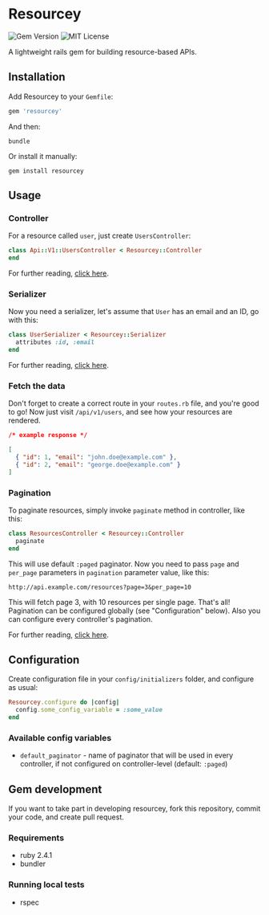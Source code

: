 # Resourcey
![Gem Version](https://img.shields.io/gem/v/resourcey.svg?label=version&colorB=43bd15) ![MIT License](https://img.shields.io/badge/license-MIT-blue.svg)

A lightweight rails gem for building resource-based APIs.

## Installation
Add Resourcey to your `Gemfile`:
```ruby
gem 'resourcey'
```

And then:
```
bundle
```

Or install it manually:
```
gem install resourcey
```

## Usage
### Controller
For a resource called `user`, just create `UsersController`:
```ruby
class Api::V1::UsersController < Resourcey::Controller
end
```

For further reading, [click here](/docs/CONTROLLER.md).

### Serializer

Now you need a serializer, let's assume that `User` has an email and an ID, go with this:
```ruby
class UserSerializer < Resourcey::Serializer
  attributes :id, :email
end
```

For further reading, [click here](/docs/SERIALIZER.md).

### Fetch the data

Don't forget to create a correct route in your `routes.rb` file, and you're good to go!
Now just visit `/api/v1/users`, and see how your resources are rendered.

```json
/* example response */

[
  { "id": 1, "email": "john.doe@example.com" },
  { "id": 2, "email": "george.doe@example.com" }
]
```

### Pagination
To paginate resources, simply invoke `paginate` method in controller, like this:
```ruby
class ResourcesController < Resourcey::Controller
  paginate
end
```

This will use default `:paged` paginator. Now you need to pass `page` and `per_page` parameters in `pagination` parameter value, like this:

```
http://api.example.com/resources?page=3&per_page=10
```

This will fetch page 3, with 10 resources per single page. That's all! Pagination can be configured globally (see "Configuration" below). Also you can configure every controller's pagination.

For further reading, [click here](/docs/PAGINATION.md).

## Configuration
Create configuration file in your `config/initializers` folder, and configure as usual:
```ruby
Resourcey.configure do |config|
  config.some_config_variable = :some_value
end
```

### Available config variables
- `default_paginator` - name of paginator that will be used in every controller, if not configured on controller-level (default: `:paged`)

## Gem development
If you want to take part in developing resourcey, fork this repository, commit your code, and create pull request.

### Requirements
- ruby 2.4.1
- bundler

### Running local tests
- rspec
